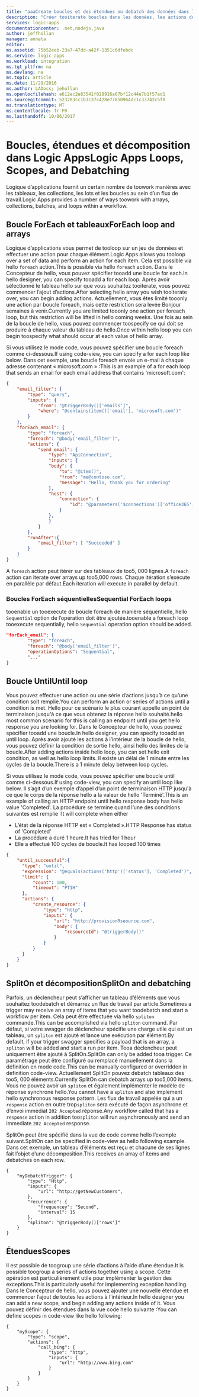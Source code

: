 ```yaml
---
title: "aaaCreate boucles et des étendues ou debatch des données dans le flux de travail - Azure Logic Apps | Documents Microsoft"
description: "Créer tooiterate boucles dans les données, les actions de groupe dans les étendues, ou debatch toostart de données de plusieurs flux de travail dans Azure Logic Apps."
services: logic-apps
documentationcenter: .net,nodejs,java
author: jeffhollan
manager: anneta
editor: 
ms.assetid: 75b52eeb-23a7-47dd-a42f-1351c6dfebdc
ms.service: logic-apps
ms.workload: integration
ms.tgt_pltfrm: na
ms.devlang: na
ms.topic: article
ms.date: 11/29/2016
ms.author: LADocs; jehollan
ms.openlocfilehash: e612ec2e83541f028916a07bf12c44e7b1f57ad1
ms.sourcegitcommit: 523283cc1b3c37c428e77850964dc1c33742c5f0
ms.translationtype: MT
ms.contentlocale: fr-FR
ms.lasthandoff: 10/06/2017
---
```

# <a name="logic-apps-loops-scopes-and-debatching"></a><span data-ttu-id="a63bd-103">Boucles, étendues et décomposition dans Logic Apps</span><span class="sxs-lookup"><span data-stu-id="a63bd-103">Logic Apps Loops, Scopes, and Debatching</span></span>
  
<span data-ttu-id="a63bd-104">Logique d’applications fournit un certain nombre de toowork manières avec les tableaux, les collections, les lots et les boucles au sein d’un flux de travail.</span><span class="sxs-lookup"><span data-stu-id="a63bd-104">Logic Apps provides a number of ways toowork with arrays, collections, batches, and loops within a workflow.</span></span>
  
## <a name="foreach-loop-and-arrays"></a><span data-ttu-id="a63bd-105">Boucle ForEach et tableaux</span><span class="sxs-lookup"><span data-stu-id="a63bd-105">ForEach loop and arrays</span></span>
  
<span data-ttu-id="a63bd-106">Logique d’applications vous permet de tooloop sur un jeu de données et effectuer une action pour chaque élément.</span><span class="sxs-lookup"><span data-stu-id="a63bd-106">Logic Apps allows you tooloop over a set of data and perform an action for each item.</span></span>  <span data-ttu-id="a63bd-107">Cela est possible via hello `foreach` action.</span><span class="sxs-lookup"><span data-stu-id="a63bd-107">This is possible via hello `foreach` action.</span></span>  <span data-ttu-id="a63bd-108">Dans le Concepteur de hello, vous pouvez spécifier tooadd une boucle for each.</span><span class="sxs-lookup"><span data-stu-id="a63bd-108">In hello designer, you can specify tooadd a for each loop.</span></span>  <span data-ttu-id="a63bd-109">Après avoir sélectionné le tableau hello sur que vous souhaitez tooiterate, vous pouvez commencer l’ajout d’actions.</span><span class="sxs-lookup"><span data-stu-id="a63bd-109">After selecting hello array you wish tooiterate over, you can begin adding actions.</span></span>  <span data-ttu-id="a63bd-110">Actuellement, vous êtes limité tooonly une action par boucle foreach, mais cette restriction sera levée Bonjour semaines à venir.</span><span class="sxs-lookup"><span data-stu-id="a63bd-110">Currently you are limited tooonly one action per foreach loop, but this restriction will be lifted in hello coming weeks.</span></span>  <span data-ttu-id="a63bd-111">Une fois au sein de la boucle de hello, vous pouvez commencer toospecify ce qui doit se produire à chaque valeur du tableau de hello.</span><span class="sxs-lookup"><span data-stu-id="a63bd-111">Once within hello loop you can begin toospecify what should occur at each value of hello array.</span></span>

<span data-ttu-id="a63bd-112">Si vous utilisez le mode code, vous pouvez spécifier une boucle foreach comme ci-dessous.</span><span class="sxs-lookup"><span data-stu-id="a63bd-112">If using code-view, you can specify a for each loop like below.</span></span>  <span data-ttu-id="a63bd-113">Dans cet exemple, une boucle foreach envoie un e-mail à chaque adresse contenant « microsoft.com » :</span><span class="sxs-lookup"><span data-stu-id="a63bd-113">This is an example of a for each loop that sends an email for each email address that contains 'microsoft.com':</span></span>

``` json
{
    "email_filter": {
        "type": "query",
        "inputs": {
            "from": "@triggerBody()['emails']",
            "where": "@contains(item()['email'], 'microsoft.com')"
        }
    },
    "forEach_email": {
        "type": "foreach",
        "foreach": "@body('email_filter')",
        "actions": {
            "send_email": {
                "type": "ApiConnection",
                "inputs": {
                "body": {
                    "to": "@item()",
                    "from": "me@contoso.com",
                    "message": "Hello, thank you for ordering"
                },
                "host": {
                    "connection": {
                        "id": "@parameters('$connections')['office365']['connection']['id']"
                    }
                },
                }
            }
        },
        "runAfter":{
            "email_filter": [ "Succeeded" ]
        }
    }
}
```
  
  <span data-ttu-id="a63bd-114">A `foreach` action peut itérer sur des tableaux de too5, 000 lignes.</span><span class="sxs-lookup"><span data-stu-id="a63bd-114">A `foreach` action can iterate over arrays up too5,000 rows.</span></span>  <span data-ttu-id="a63bd-115">Chaque itération s’exécute en parallèle par défaut.</span><span class="sxs-lookup"><span data-stu-id="a63bd-115">Each iteration will execute in parallel by default.</span></span>  

### <a name="sequential-foreach-loops"></a><span data-ttu-id="a63bd-116">Boucles ForEach séquentielles</span><span class="sxs-lookup"><span data-stu-id="a63bd-116">Sequential ForEach loops</span></span>

<span data-ttu-id="a63bd-117">tooenable un tooexecute de boucle foreach de manière séquentielle, hello `Sequential` option de l’opération doit être ajoutée.</span><span class="sxs-lookup"><span data-stu-id="a63bd-117">tooenable a foreach loop tooexecute sequentially, hello `Sequential` operation option should be added.</span></span>

``` json
"forEach_email": {
        "type": "foreach",
        "foreach": "@body('email_filter')",
        "operationOptions": "Sequential",
        "..."
}
```
  
## <a name="until-loop"></a><span data-ttu-id="a63bd-118">Boucle Until</span><span class="sxs-lookup"><span data-stu-id="a63bd-118">Until loop</span></span>
  
  <span data-ttu-id="a63bd-119">Vous pouvez effectuer une action ou une série d’actions jusqu’à ce qu’une condition soit remplie.</span><span class="sxs-lookup"><span data-stu-id="a63bd-119">You can perform an action or series of actions until a condition is met.</span></span>  <span data-ttu-id="a63bd-120">Hello pour ce scénario le plus courant appelle un point de terminaison jusqu'à ce que vous obtenez la réponse hello souhaité.</span><span class="sxs-lookup"><span data-stu-id="a63bd-120">hello most common scenario for this is calling an endpoint until you get hello response you are looking for.</span></span>  <span data-ttu-id="a63bd-121">Dans le Concepteur de hello, vous pouvez spécifier tooadd une boucle.</span><span class="sxs-lookup"><span data-stu-id="a63bd-121">In hello designer, you can specify tooadd an until loop.</span></span>  <span data-ttu-id="a63bd-122">Après avoir ajouté les actions à l’intérieur de la boucle de hello, vous pouvez définir la condition de sortie hello, ainsi hello des limites de la boucle.</span><span class="sxs-lookup"><span data-stu-id="a63bd-122">After adding actions inside hello loop, you can set hello exit condition, as well as hello loop limits.</span></span>  <span data-ttu-id="a63bd-123">Il existe un délai de 1 minute entre les cycles de la boucle.</span><span class="sxs-lookup"><span data-stu-id="a63bd-123">There is a 1 minute delay between loop cycles.</span></span>
  
  <span data-ttu-id="a63bd-124">Si vous utilisez le mode code, vous pouvez spécifier une boucle until comme ci-dessous.</span><span class="sxs-lookup"><span data-stu-id="a63bd-124">If using code-view, you can specify an until loop like below.</span></span>  <span data-ttu-id="a63bd-125">Il s’agit d’un exemple d’appel d’un point de terminaison HTTP jusqu'à ce que le corps de la réponse hello a la valeur de hello 'Terminé'.</span><span class="sxs-lookup"><span data-stu-id="a63bd-125">This is an example of calling an HTTP endpoint until hello response body has hello value 'Completed'.</span></span>  <span data-ttu-id="a63bd-126">La procédure se termine quand l’une des conditions suivantes est remplie :</span><span class="sxs-lookup"><span data-stu-id="a63bd-126">It will complete when either</span></span> 
  
  * <span data-ttu-id="a63bd-127">L’état de la réponse HTTP est « Completed ».</span><span class="sxs-lookup"><span data-stu-id="a63bd-127">HTTP Response has status of 'Completed'</span></span>
  * <span data-ttu-id="a63bd-128">La procédure a duré 1 heure.</span><span class="sxs-lookup"><span data-stu-id="a63bd-128">It has tried for 1 hour</span></span>
  * <span data-ttu-id="a63bd-129">Elle a effectué 100 cycles de boucle.</span><span class="sxs-lookup"><span data-stu-id="a63bd-129">It has looped 100 times</span></span>
  
  ``` json
  {
      "until_successful":{
        "type": "until",
        "expression": "@equals(actions('http')['status'], 'Completed')",
        "limit": {
            "count": 100,
            "timeout": "PT1H"
        },
        "actions": {
            "create_resource": {
                "type": "http",
                "inputs": {
                    "url": "http://provisionRseource.com",
                    "body": {
                        "resourceId": "@triggerBody()"
                    }
                }
            }
        }
      }
  }
  ```
  
## <a name="spliton-and-debatching"></a><span data-ttu-id="a63bd-130">SplitOn et décomposition</span><span class="sxs-lookup"><span data-stu-id="a63bd-130">SplitOn and debatching</span></span>

<span data-ttu-id="a63bd-131">Parfois, un déclencheur peut s’afficher un tableau d’éléments que vous souhaitez toodebatch et démarrez un flux de travail par article.</span><span class="sxs-lookup"><span data-stu-id="a63bd-131">Sometimes a trigger may receive an array of items that you want toodebatch and start a workflow per item.</span></span>  <span data-ttu-id="a63bd-132">Cela peut être effectuée via hello `spliton` commande.</span><span class="sxs-lookup"><span data-stu-id="a63bd-132">This can be accomplished via hello `spliton` command.</span></span>  <span data-ttu-id="a63bd-133">Par défaut, si votre swagger de déclencheur spécifie une charge utile qui est un tableau, un `spliton` est ajouté et lance une exécution par élément.</span><span class="sxs-lookup"><span data-stu-id="a63bd-133">By default, if your trigger swagger specifies a payload that is an array, a `spliton` will be added and start a run per item.</span></span>  <span data-ttu-id="a63bd-134">Tooa déclencheur peut uniquement être ajouté à SplitOn.</span><span class="sxs-lookup"><span data-stu-id="a63bd-134">SplitOn can only be added tooa trigger.</span></span>  <span data-ttu-id="a63bd-135">Ce paramétrage peut être configuré ou remplacé manuellement dans la définition en mode code.</span><span class="sxs-lookup"><span data-stu-id="a63bd-135">This can be manually configured or overridden in definition code-view.</span></span>  <span data-ttu-id="a63bd-136">Actuellement SplitOn pouvez debatch tableaux des too5, 000 éléments.</span><span class="sxs-lookup"><span data-stu-id="a63bd-136">Currently SplitOn can debatch arrays up too5,000 items.</span></span>  <span data-ttu-id="a63bd-137">Vous ne pouvez avoir un `spliton` et également implémenter le modèle de réponse synchrone hello.</span><span class="sxs-lookup"><span data-stu-id="a63bd-137">You cannot have a `spliton` and also implement hello synchronous response pattern.</span></span>  <span data-ttu-id="a63bd-138">Les flux de travail appelée qui a un `response` action en outre trop`spliton` sera exécuté de façon asynchrone et d’envoi immédiat `202 Accepted` réponse.</span><span class="sxs-lookup"><span data-stu-id="a63bd-138">Any workflow called that has a `response` action in addition too`spliton` will run asynchronously and send an immediate `202 Accepted` response.</span></span>  

<span data-ttu-id="a63bd-139">SplitOn peut être spécifié dans la vue de code comme hello l’exemple suivant.</span><span class="sxs-lookup"><span data-stu-id="a63bd-139">SplitOn can be specified in code-view as hello following example.</span></span>  <span data-ttu-id="a63bd-140">Dans cet exemple, un tableau d’éléments est reçu et chacune de ses lignes fait l’objet d’une décomposition.</span><span class="sxs-lookup"><span data-stu-id="a63bd-140">This receives an array of items and debatches on each row.</span></span>

```
{
    "myDebatchTrigger": {
        "type": "Http",
        "inputs": {
            "url": "http://getNewCustomers",
        },
        "recurrence": {
            "frequencey": "Second",
            "interval": 15
        },
        "spliton": "@triggerBody()['rows']"
    }
}
```

## <a name="scopes"></a><span data-ttu-id="a63bd-141">Étendues</span><span class="sxs-lookup"><span data-stu-id="a63bd-141">Scopes</span></span>

<span data-ttu-id="a63bd-142">Il est possible de toogroup une série d’actions à l’aide d’une étendue.</span><span class="sxs-lookup"><span data-stu-id="a63bd-142">It is possible toogroup a series of actions together using a scope.</span></span>  <span data-ttu-id="a63bd-143">Cette opération est particulièrement utile pour implémenter la gestion des exceptions.</span><span class="sxs-lookup"><span data-stu-id="a63bd-143">This is particularly useful for implementing exception handling.</span></span>  <span data-ttu-id="a63bd-144">Dans le Concepteur de hello, vous pouvez ajouter une nouvelle étendue et commencer l’ajout de toutes les actions à l’intérieur.</span><span class="sxs-lookup"><span data-stu-id="a63bd-144">In hello designer you can add a new scope, and begin adding any actions inside of it.</span></span>  <span data-ttu-id="a63bd-145">Vous pouvez définir des étendues dans la vue code hello suivante :</span><span class="sxs-lookup"><span data-stu-id="a63bd-145">You can define scopes in code-view like hello following:</span></span>


```
{
    "myScope": {
        "type": "scope",
        "actions": {
            "call_bing": {
                "type": "http",
                "inputs": {
                    "url": "http://www.bing.com"
                }
            }
        }
    }
}
```
